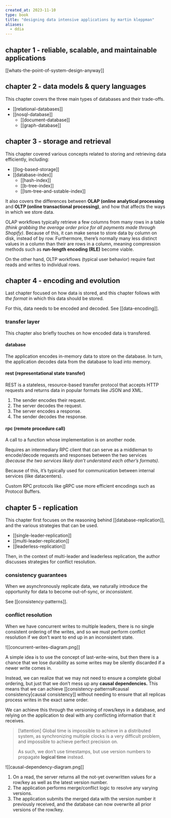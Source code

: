 ```yaml
---
created_at: 2023-11-10
type: book
title: "designing data intensive applications by martin kleppman"
aliases:
  - ddia
---
```


## chapter 1 - reliable, scalable, and maintainable applications

[[whats-the-point-of-system-design-anyway]]

## chapter 2 - data models & query languages

This chapter covers the three main types of databases and their trade-offs.

- [[relational-databases]]
- [[nosql-database]]
	- [[document-database]]
	- [[graph-database]]

## chapter 3 - storage and retrieval

This chapter covered various concepts related to storing and retrieving data efficiently, including:

- [[log-based-storage]]
- [[database-index]]
	- [[hash-index]]
	- [[b-tree-index]]
	- [[lsm-tree-and-sstable-index]]

It also covers the differences between **OLAP (online analytical processing** and **OLTP (online transactional processing)**, and how that affects the ways in which we store data.

OLAP workflows typically retrieve a few columns from many rows in a table *(think grabbing the average order price for all payments made through Shopify)*. Because of this, it can make sense to store data by column on disk, instead of by row. Furthermore, there’s normally many less distinct values in a column than their are rows in a column, meaning compression methods such as **run-length encoding (RLE)** become viable.

On the other hand, OLTP workflows (typical user behavior) require fast reads and writes to individual rows.

## chapter 4 - encoding and evolution

Last chapter focused on how data is stored, and this chapter follows with *the format* in which this data should be stored.

For this, data needs to be encoded and decoded. See [[data-encoding]].

### transfer layer

This chapter also briefly touches on how encoded data is transfered.

#### database

The application encodes in-memory data to store on the database. In turn, the application decodes data from the database to load into memory.

#### rest (representational state transfer)

REST is a stateless, resource-based transfer protocol that accepts HTTP requests and returns data in popular formats like JSON and XML.

1. The sender encodes their request.
2. The server decodes the request.
3. The server encodes a response.
4. The sender decodes the response.

#### rpc (remote procedure call)

A call to a function whose implementation is on another node.

Requires an intermediary RPC client that can serve as a middleman to encode/decode requests and responses between the two services *(because the two services likely don’t understand each other’s formats)*.

Because of this, it’s typically used for communication between internal services (like datacenters).

Custom RPC protocols like gRPC use more efficient encodings such as Protocol Buffers.

## chapter 5 - replication

This chapter first focuses on the reasoning behind [[database-replication]], and the various strategies that can be used.

- [[single-leader-replication]]
- [[multi-leader-replication]]
- [[leaderless-replication]]

Then, in the context of multi-leader and leaderless replication, the author discusses strategies for conflict resolution.

### consistency guarantees

When we asynchronously replicate data, we naturally introduce the opportunity for data to become out-of-sync, or *inconsistent*.

See [[consistency-patterns]].

### conflict resolution

When we have concurrent writes to multiple leaders, there is no single consistent ordering of the writes, and so we must perform conflict resolution if we don’t want to end up in an inconsistent state.

![[concurrent-writes-diagram.png]]

A simple idea is to use the concept of last-write-wins, but then there is a chance that we lose durability as some writes may be silently discarded if a newer write comes in.

Instead, we can realize that we may not need to ensure a complete global ordering, but just that we don’t mess up any **causal dependencies.** This means that we can achieve [[consistency-patterns#causal consistency|causal consistency]] without needing to ensure that all replicas process writes in the exact same order.

We can achieve this through the versioning of rows/keys in a database, and relying on the application to deal with any conflicting information that it receives.

> [!attention]
> Global time is impossible to achieve in a distributed system, as synchronizing multiple clocks is a very difficult problem, and impossible to achieve perfect precision on.
>
> As such, we don’t use timestamps, but use version numbers to propagate **logical time** instead.

![[causal-dependency-diagram.png]]

1. On a read, the server returns all the not-yet overwritten values for a row/key as well as the latest version number.
2. The application performs merge/conflict logic to resolve any varying versions.
3. The application submits the merged data with the version number it previously received, and the database can now overwrite all prior versions of the row/key.
